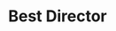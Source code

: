 ---
title: "Best Director"
edition: 2020
winner: "Emerald Fennell"
kind: "director"
film: promising-young-woman.md
image: https://m.media-amazon.com/images/M/MV5BMDVkY2NiZWItZjc2My00NDRmLWI2MDUtNGNiNjQwNDcwNTFmXkEyXkFqcGdeQXVyNTI4ODg2Mjc@._V1_FMjpg_UX1280_.jpg
type: award
weight: 2
---